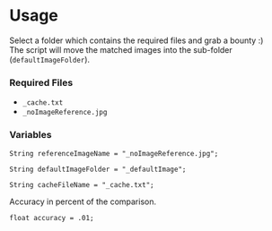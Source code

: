 Usage
=====

Select a folder which contains the required files and grab a bounty :)   
The script will move the matched images into the sub-folder (`defaultImageFolder`).

### Required Files

* `_cache.txt`
* `_noImageReference.jpg`


### Variables ###

	String referenceImageName = "_noImageReference.jpg";

	String defaultImageFolder = "_defaultImage";

	String cacheFileName = "_cache.txt";


Accuracy in percent of the comparison.

	float accuracy = .01;